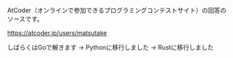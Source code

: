 AtCoder（オンラインで参加できるプログラミングコンテストサイト）の回答のソースです。

https://atcoder.jp/users/matsutake

しばらくはGoで解きます → Pythonに移行しました → Rustに移行しました
